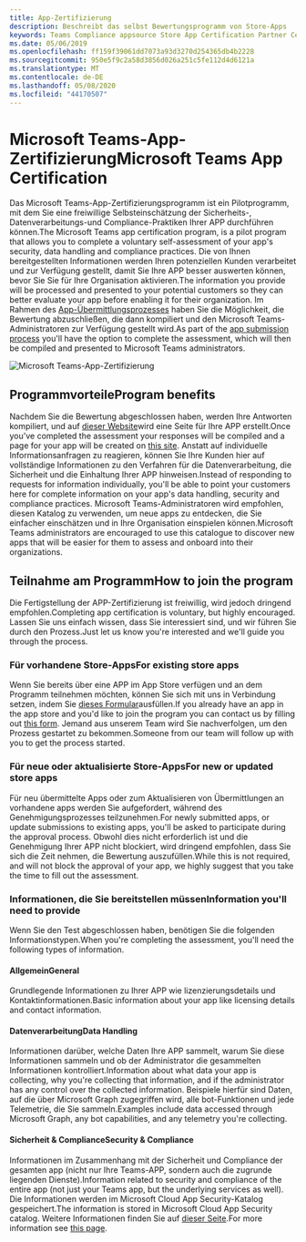 ```yaml
---
title: App-Zertifizierung
description: Beschreibt das selbst Bewertungsprogramm von Store-Apps
keywords: Teams Compliance appsource Store App Certification Partner Center
ms.date: 05/06/2019
ms.openlocfilehash: ff159f39061dd7073a93d3270d254365db4b2228
ms.sourcegitcommit: 950e5f9c2a58d3856d026a251c5fe112d4d6121a
ms.translationtype: MT
ms.contentlocale: de-DE
ms.lasthandoff: 05/08/2020
ms.locfileid: "44170507"
---
```

# <a name="microsoft-teams-app-certification"></a><span data-ttu-id="5d1fc-104">Microsoft Teams-App-Zertifizierung</span><span class="sxs-lookup"><span data-stu-id="5d1fc-104">Microsoft Teams App Certification</span></span>

<span data-ttu-id="5d1fc-105">Das Microsoft Teams-App-Zertifizierungsprogramm ist ein Pilotprogramm, mit dem Sie eine freiwillige Selbsteinschätzung der Sicherheits-, Datenverarbeitungs-und Compliance-Praktiken Ihrer APP durchführen können.</span><span class="sxs-lookup"><span data-stu-id="5d1fc-105">The Microsoft Teams app certification program, is a pilot program that allows you to complete a voluntary self-assessment of your app's security, data handling and compliance practices.</span></span> <span data-ttu-id="5d1fc-106">Die von Ihnen bereitgestellten Informationen werden Ihren potenziellen Kunden verarbeitet und zur Verfügung gestellt, damit Sie Ihre APP besser auswerten können, bevor Sie Sie für Ihre Organisation aktivieren.</span><span class="sxs-lookup"><span data-stu-id="5d1fc-106">The information you provide will be processed and presented to your potential customers so they can better evaluate your app before enabling it for their organization.</span></span> <span data-ttu-id="5d1fc-107">Im Rahmen des [App-Übermittlungsprozesses](~/concepts/deploy-and-publish/apps-publish.md) haben Sie die Möglichkeit, die Bewertung abzuschließen, die dann kompiliert und den Microsoft Teams-Administratoren zur Verfügung gestellt wird.</span><span class="sxs-lookup"><span data-stu-id="5d1fc-107">As part of the [app submission process](~/concepts/deploy-and-publish/apps-publish.md) you'll have the option to complete the assessment, which will then be compiled and presented to Microsoft Teams administrators.</span></span>

![Microsoft Teams-App-Zertifizierung](~/assets/images/self-assessment.png)

## <a name="program-benefits"></a><span data-ttu-id="5d1fc-109">Programmvorteile</span><span class="sxs-lookup"><span data-stu-id="5d1fc-109">Program benefits</span></span>

<span data-ttu-id="5d1fc-110">Nachdem Sie die Bewertung abgeschlossen haben, werden Ihre Antworten kompiliert, und auf [dieser Website](https://aka.ms/AppCertification)wird eine Seite für Ihre APP erstellt.</span><span class="sxs-lookup"><span data-stu-id="5d1fc-110">Once you've completed the assessment your responses will be compiled and a page for your app will be created on [this site](https://aka.ms/AppCertification).</span></span> <span data-ttu-id="5d1fc-111">Anstatt auf individuelle Informationsanfragen zu reagieren, können Sie Ihre Kunden hier auf vollständige Informationen zu den Verfahren für die Datenverarbeitung, die Sicherheit und die Einhaltung Ihrer APP hinweisen.</span><span class="sxs-lookup"><span data-stu-id="5d1fc-111">Instead of responding to requests for information individually, you'll be able to point your customers here for complete information on your app's data handling, security and compliance practices.</span></span> <span data-ttu-id="5d1fc-112">Microsoft Teams-Administratoren wird empfohlen, diesen Katalog zu verwenden, um neue apps zu entdecken, die Sie einfacher einschätzen und in Ihre Organisation einspielen können.</span><span class="sxs-lookup"><span data-stu-id="5d1fc-112">Microsoft Teams administrators are encouraged to use this catalogue to discover new apps that will be easier for them to assess and onboard into their organizations.</span></span>

## <a name="how-to-join-the-program"></a><span data-ttu-id="5d1fc-113">Teilnahme am Programm</span><span class="sxs-lookup"><span data-stu-id="5d1fc-113">How to join the program</span></span>

<span data-ttu-id="5d1fc-114">Die Fertigstellung der APP-Zertifizierung ist freiwillig, wird jedoch dringend empfohlen.</span><span class="sxs-lookup"><span data-stu-id="5d1fc-114">Completing app certification is voluntary, but highly encouraged.</span></span> <span data-ttu-id="5d1fc-115">Lassen Sie uns einfach wissen, dass Sie interessiert sind, und wir führen Sie durch den Prozess.</span><span class="sxs-lookup"><span data-stu-id="5d1fc-115">Just let us know you're interested and we'll guide you through the process.</span></span>

### <a name="for-existing-store-apps"></a><span data-ttu-id="5d1fc-116">Für vorhandene Store-Apps</span><span class="sxs-lookup"><span data-stu-id="5d1fc-116">For existing store apps</span></span>

<span data-ttu-id="5d1fc-117">Wenn Sie bereits über eine APP im App Store verfügen und an dem Programm teilnehmen möchten, können Sie sich mit uns in Verbindung setzen, indem Sie [dieses Formular](https://forms.microsoft.com/Pages/ResponsePage.aspx?id=v4j5cvGGr0GRqy180BHbR3oKPRKv815GlRdzCCYPJGZUMzlXMVVIRkhXQUVXT0paQVQ0UUdRWEZSSCQlQCN0PWcu)ausfüllen.</span><span class="sxs-lookup"><span data-stu-id="5d1fc-117">If you already have an app in the app store and you'd like to join the program you can contact us by filling out [this form](https://forms.microsoft.com/Pages/ResponsePage.aspx?id=v4j5cvGGr0GRqy180BHbR3oKPRKv815GlRdzCCYPJGZUMzlXMVVIRkhXQUVXT0paQVQ0UUdRWEZSSCQlQCN0PWcu).</span></span> <span data-ttu-id="5d1fc-118">Jemand aus unserem Team wird Sie nachverfolgen, um den Prozess gestartet zu bekommen.</span><span class="sxs-lookup"><span data-stu-id="5d1fc-118">Someone from our team will follow up with you to get the process started.</span></span>

### <a name="for-new-or-updated-store-apps"></a><span data-ttu-id="5d1fc-119">Für neue oder aktualisierte Store-Apps</span><span class="sxs-lookup"><span data-stu-id="5d1fc-119">For new or updated store apps</span></span>

<span data-ttu-id="5d1fc-120">Für neu übermittelte Apps oder zum Aktualisieren von Übermittlungen an vorhandene apps werden Sie aufgefordert, während des Genehmigungsprozesses teilzunehmen.</span><span class="sxs-lookup"><span data-stu-id="5d1fc-120">For newly submitted apps, or update submissions to existing apps, you'll be asked to participate during the approval process.</span></span> <span data-ttu-id="5d1fc-121">Obwohl dies nicht erforderlich ist und die Genehmigung Ihrer APP nicht blockiert, wird dringend empfohlen, dass Sie sich die Zeit nehmen, die Bewertung auszufüllen.</span><span class="sxs-lookup"><span data-stu-id="5d1fc-121">While this is not required, and will not block the approval of your app, we highly suggest that you take the time to fill out the assessment.</span></span>

### <a name="information-youll-need-to-provide"></a><span data-ttu-id="5d1fc-122">Informationen, die Sie bereitstellen müssen</span><span class="sxs-lookup"><span data-stu-id="5d1fc-122">Information you'll need to provide</span></span>

<span data-ttu-id="5d1fc-123">Wenn Sie den Test abgeschlossen haben, benötigen Sie die folgenden Informationstypen.</span><span class="sxs-lookup"><span data-stu-id="5d1fc-123">When you're completing the assessment, you'll need the following types of information.</span></span>

#### <a name="general"></a><span data-ttu-id="5d1fc-124">Allgemein</span><span class="sxs-lookup"><span data-stu-id="5d1fc-124">General</span></span>

<span data-ttu-id="5d1fc-125">Grundlegende Informationen zu Ihrer APP wie lizenzierungsdetails und Kontaktinformationen.</span><span class="sxs-lookup"><span data-stu-id="5d1fc-125">Basic information about your app like licensing details and contact information.</span></span>

#### <a name="data-handling"></a><span data-ttu-id="5d1fc-126">Datenverarbeitung</span><span class="sxs-lookup"><span data-stu-id="5d1fc-126">Data Handling</span></span>

<span data-ttu-id="5d1fc-127">Informationen darüber, welche Daten Ihre APP sammelt, warum Sie diese Informationen sammeln und ob der Administrator die gesammelten Informationen kontrolliert.</span><span class="sxs-lookup"><span data-stu-id="5d1fc-127">Information about what data your app is collecting, why you're collecting that information, and if the administrator has any control over the collected information.</span></span> <span data-ttu-id="5d1fc-128">Beispiele hierfür sind Daten, auf die über Microsoft Graph zugegriffen wird, alle bot-Funktionen und jede Telemetrie, die Sie sammeln.</span><span class="sxs-lookup"><span data-stu-id="5d1fc-128">Examples include data accessed through Microsoft Graph, any bot capabilities, and any telemetry you're collecting.</span></span>

#### <a name="security--compliance"></a><span data-ttu-id="5d1fc-129">Sicherheit & Compliance</span><span class="sxs-lookup"><span data-stu-id="5d1fc-129">Security & Compliance</span></span>

<span data-ttu-id="5d1fc-130">Informationen im Zusammenhang mit der Sicherheit und Compliance der gesamten app (nicht nur Ihre Teams-APP, sondern auch die zugrunde liegenden Dienste).</span><span class="sxs-lookup"><span data-stu-id="5d1fc-130">Information related to security and compliance of the entire app (not just your Teams app, but the underlying services as well).</span></span> <span data-ttu-id="5d1fc-131">Die Informationen werden im Microsoft Cloud App Security-Katalog gespeichert.</span><span class="sxs-lookup"><span data-stu-id="5d1fc-131">The information is stored in Microsoft Cloud App Security catalog.</span></span> <span data-ttu-id="5d1fc-132">Weitere Informationen finden Sie auf [dieser Seite](/cloud-app-security/attest-your-app).</span><span class="sxs-lookup"><span data-stu-id="5d1fc-132">For more information see [this page](/cloud-app-security/attest-your-app).</span></span>
